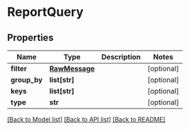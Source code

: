 # ReportQuery

## Properties
Name | Type | Description | Notes
------------ | ------------- | ------------- | -------------
**filter** | [**RawMessage**](RawMessage.md) |  | [optional] 
**group_by** | **list[str]** |  | [optional] 
**keys** | **list[str]** |  | [optional] 
**type** | **str** |  | [optional] 

[[Back to Model list]](README.md#documentation-for-models) [[Back to API list]](README.md#documentation-for-api-endpoints) [[Back to README]](README.md)


